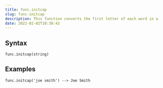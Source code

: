 ```yaml
---
title: func.initcap
slug: func-initcap
description: This function converts the first letter of each word in a string to uppercase; converts any remaining characters in each word to lowercase
date: 2022-02-02T10:30:42
---
```



## Syntax



```
func.initcap(string)
```


## Examples



```
func.initcap('joe smith') --> Joe Smith
```
